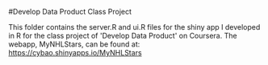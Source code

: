 #Develop Data Product Class Project 

This folder contains the server.R and ui.R files for the shiny app I developed in R for the class project of 'Develop Data Product' on Coursera. The webapp, MyNHLStars, can be found at: https://cybao.shinyapps.io/MyNHLStars